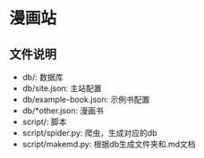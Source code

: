 # 漫画站

## 文件说明
- db/: 数据库
- db/site.json: 主站配置
- db/example-book.json: 示例书配置
- db/*other.json: 漫画书
- script/: 脚本
- script/spider.py: 爬虫，生成对应的db
- script/makemd.py: 根据db生成文件夹和.md文档
